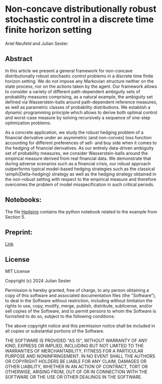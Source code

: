 # Non-concave distributionally robust stochastic control in a discrete time finite horizon setting

Ariel Neufeld and Julian Sester.

## Abstract
In this article we present a general framework for non-concave distributionally robust stochastic control problems in a  discrete time finite horizon setting. We do not impose any Markovian structure neither on the state process, nor on the actions taken by the agent. 
Our framework allows to consider a variety of different path-dependent ambiguity sets of probability measures comprising, as a natural example, the ambiguity set defined via Wasserstein-balls around path-dependent reference measures, as well as parametric classes of probability distributions. We establish a dynamic programming principle which allows to derive both optimal control and worst-case measure by solving recursively a sequence of one-step optimization problems.

As a concrete application, we study the robust hedging problem of a financial derivative under an asymmetric (and non-convex) loss function accounting for different preferences of sell- and buy side when it comes to the hedging of financial derivatives. As our entirely data-driven ambiguity set of probability measures, we consider Wasserstein-balls around the empirical measure derived from real financial data. We demonstrate that during adverse scenarios such as a financial crisis, our robust approach outperforms typical model-based hedging strategies such as the classical \emph{Delta-hedging} strategy as well as the hedging strategy obtained in the non-robust setting with respect to the empirical measure and therefore overcomes the problem of model misspecification in such critical periods. 


## Notebooks:
The file [Hedging](https://github.com/juliansester/Robust-Hedging-Finite-Horizon/blob/main/Hedging.ipynb) contains the python notebook related to the example from Section 5.

## Preprint:
[Link](https://arxiv.org/abs/2404.05230)

## License
MIT License

Copyright (c) 2024 Julian Sester

Permission is hereby granted, free of charge, to any person obtaining a copy
of this software and associated documentation files (the "Software"), to deal
in the Software without restriction, including without limitation the rights
to use, copy, modify, merge, publish, distribute, sublicense, and/or sell
copies of the Software, and to permit persons to whom the Software is
furnished to do so, subject to the following conditions:

The above copyright notice and this permission notice shall be included in all
copies or substantial portions of the Software.

THE SOFTWARE IS PROVIDED "AS IS", WITHOUT WARRANTY OF ANY KIND, EXPRESS OR
IMPLIED, INCLUDING BUT NOT LIMITED TO THE WARRANTIES OF MERCHANTABILITY,
FITNESS FOR A PARTICULAR PURPOSE AND NONINFRINGEMENT. IN NO EVENT SHALL THE
AUTHORS OR COPYRIGHT HOLDERS BE LIABLE FOR ANY CLAIM, DAMAGES OR OTHER
LIABILITY, WHETHER IN AN ACTION OF CONTRACT, TORT OR OTHERWISE, ARISING FROM,
OUT OF OR IN CONNECTION WITH THE SOFTWARE OR THE USE OR OTHER DEALINGS IN THE
SOFTWARE.
